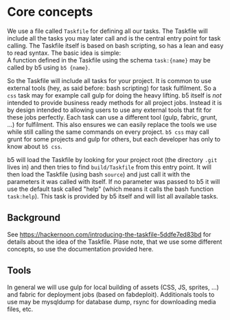 # Core concepts

We use a file called `Taskfile` for defining all our tasks. The Taskfile will include all the tasks you
may later call and is the central entry point for task calling. The Taskfile itself is based on bash
scripting, so has a lean and easy to read syntax. The basic idea is simple:  
A function defined in the Taskfile using the schema `task:{name}` may be called by b5 using `b5 {name}`.

So the Taskfile will include all tasks for your project. It is common to use external tools (hey, as said
before: bash scripting) for task fulfilment. So a `css` task may for example call gulp for doing the heavy
lifting. b5 itself is _not_ intended to provide business ready methods for all project jobs. Instead it
is by design intended to allowing users to use any external tools that fit for these jobs perfectly. Each
task can use a different tool (gulp, fabric, grunt, …) for fulfilment. This also ensures we can easily
replace the tools we use while still calling the same commands on every project. `b5 css` may call grunt
for some projects and gulp for others, but each developer has only to know about `b5 css`.

b5 will load the Taskfile by looking for your project root (the directory `.git` lives in) and then tries
to find `build/Taskfile` from this entry point. It will then load the Taskfile (using bash `source`) and
just call it with the parameters it was called with itself. If no parameter was passed to b5 it will use
the default task called "help" (which means it calls the bash function `task:help`). This task is provided
by b5 itself and will list all available tasks.

## Background

See https://hackernoon.com/introducing-the-taskfile-5ddfe7ed83bd for details about the idea of the Taskfile.
Plase note, that we use some different concepts, so use the documentation provided here.

## Tools

In general we will use gulp for local building of assets (CSS, JS, sprites, …) and fabric for deployment jobs
(based on fabdeploit). Additionals tools to use may be mysqldump for database dump, rsync for downloading
media files, etc.
